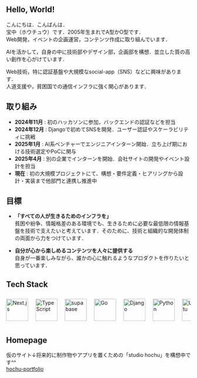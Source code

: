 ## Hello, World!
こんにちは．こんばんは．  
宝中（ホウチュウ）です．2005年生まれでA型かO型です．  
Web開発，イベントの企画運営，コンテンツ作成に取り組んでいます．

AIを活かして，自身の中に技術部やデザイン部，企画部を構想．並立した質の高い創作を心がけています．

Web技術，特に認証基盤や大規模なsocial-app（SNS）などに興味があります．  
人道支援や，貧困国での通信インフラに強く関心があります．

## 取り組み
- **2024年11月** : 初のハッカソンに参加，バックエンドの認証などを担当  
- **2024年12月** : Djangoで初めてSNSを開発．ユーザー認証やスケーラビリティに挑戦  
- **2025年1月** : AI系ベンチャーでエンジニアインターン開始．立ち上げ期における技術選定やPoCに関与  
- **2025年4月** : 別の企業でインターンを開始．会社サイトの開発やイベント設計を担当  
- **現在** : 初の大規模プロジェクトにて、構想・要件定義・ヒアリングから設計・実装まで他部門と連携し推進中

## 目標
- **「すべての人が生きるためのインフラを」**  
貧困や紛争、情報格差のある環境でも、生きるために必要な最低限の情報基盤を技術で支えたいと考えています．そのために、技術と組織的な開発体制の両面から力をつけています．

- **自分が心から楽しめるコンテンツを人々に提供する**  
自身が一番楽しみながら、誰かの心に触れるようなプロダクトを作りたいと思っています．

## Tech Stack
<div style="display: flex; overflow-x: auto; gap: 20px; padding: 10px 0;">            
  <img src="https://cdn.jsdelivr.net/gh/devicons/devicon@latest/icons/nextjs/nextjs-original.svg" height="60" alt="Next.js">
  <img src="https://cdn.jsdelivr.net/gh/devicons/devicon@latest/icons/typescript/typescript-original.svg" height="60" alt="TypeScript">
  <img src="https://cdn.jsdelivr.net/gh/devicons/devicon@latest/icons/supabase/supabase-original.svg" height="60" alt="supabase">
  <img src="https://cdn.jsdelivr.net/gh/devicons/devicon@latest/icons/go/go-original-wordmark.svg" height="60" alt="Go">
  <img src="https://cdn.jsdelivr.net/gh/devicons/devicon@latest/icons/django/django-plain-wordmark.svg" height="60" alt="Django">
  <img src="https://cdn.jsdelivr.net/gh/devicons/devicon@latest/icons/python/python-original.svg" height="60" alt="Python">
  <img src="https://cdn.jsdelivr.net/gh/devicons/devicon@latest/icons/ubuntu/ubuntu-original.svg" height="60" alt="Ubuntu">        
</div>

## Homepage
仮のサイト↓将来的に制作物やアプリを置くための「studio hochu」を構想中です^^  
[hochu-portfolio](https://hochu-portfolio.vercel.app/)
